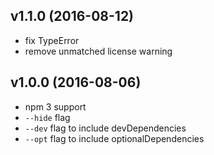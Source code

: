 ## v1.1.0 (2016-08-12)

- fix TypeError
- remove unmatched license warning

## v1.0.0 (2016-08-06)

- npm 3 support
- `--hide` flag
- `--dev` flag to include devDependencies
- `--opt` flag to include optionalDependencies
